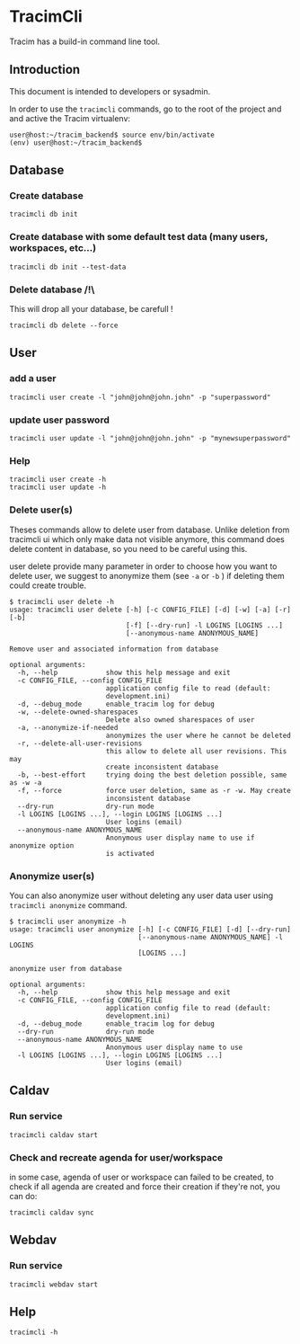 # TracimCli #

Tracim has a build-in command line tool.

## Introduction ##

This document is intended to developers or sysadmin.

In order to use the `tracimcli` commands, go to the root of the project and
and active the Tracim virtualenv:

    user@host:~/tracim_backend$ source env/bin/activate
    (env) user@host:~/tracim_backend$

## Database ##

### Create database

    tracimcli db init

### Create database with some default test data (many users, workspaces, etc…)

    tracimcli db init --test-data

### Delete database /!\

This will drop all your database, be carefull !

    tracimcli db delete --force

## User ##

### add a user

    tracimcli user create -l "john@john@john.john" -p "superpassword"

### update user password

    tracimcli user update -l "john@john@john.john" -p "mynewsuperpassword"

### Help

    tracimcli user create -h
    tracimcli user update -h

### Delete user(s)

Theses commands allow to delete user from database. Unlike deletion from tracimcli
ui which only make data not visible anymore, this command does delete content in
database, so you need to be careful using this.

user delete provide many parameter in order to choose how you want to delete user,
we suggest to anonymize them (see `-a` or `-b` ) if deleting them could create trouble.

```
$ tracimcli user delete -h
usage: tracimcli user delete [-h] [-c CONFIG_FILE] [-d] [-w] [-a] [-r] [-b]
                             [-f] [--dry-run] -l LOGINS [LOGINS ...]
                             [--anonymous-name ANONYMOUS_NAME]

Remove user and associated information from database

optional arguments:
  -h, --help            show this help message and exit
  -c CONFIG_FILE, --config CONFIG_FILE
                        application config file to read (default:
                        development.ini)
  -d, --debug_mode      enable_tracim log for debug
  -w, --delete-owned-sharespaces
                        Delete also owned sharespaces of user
  -a, --anonymize-if-needed
                        anonymizes the user where he cannot be deleted
  -r, --delete-all-user-revisions
                        this allow to delete all user revisions. This may
                        create inconsistent database
  -b, --best-effort     trying doing the best deletion possible, same as -w -a
  -f, --force           force user deletion, same as -r -w. May create
                        inconsistent database
  --dry-run             dry-run mode
  -l LOGINS [LOGINS ...], --login LOGINS [LOGINS ...]
                        User logins (email)
  --anonymous-name ANONYMOUS_NAME
                        Anonymous user display name to use if anonymize option
                        is activated
```

### Anonymize user(s)

You can also anonymize user without deleting any user data user using
`tracimcli anonymize` command.

```
$ tracimcli user anonymize -h
usage: tracimcli user anonymize [-h] [-c CONFIG_FILE] [-d] [--dry-run]
                                [--anonymous-name ANONYMOUS_NAME] -l LOGINS
                                [LOGINS ...]

anonymize user from database

optional arguments:
  -h, --help            show this help message and exit
  -c CONFIG_FILE, --config CONFIG_FILE
                        application config file to read (default:
                        development.ini)
  -d, --debug_mode      enable_tracim log for debug
  --dry-run             dry-run mode
  --anonymous-name ANONYMOUS_NAME
                        Anonymous user display name to use
  -l LOGINS [LOGINS ...], --login LOGINS [LOGINS ...]
                        User logins (email)
```

## Caldav ##

### Run service ###

    tracimcli caldav start

### Check and recreate agenda for user/workspace ###

in some case, agenda of user or workspace can failed to be created,
to check if all agenda are created and force their creation if they're not,
you can do:

    tracimcli caldav sync

## Webdav ##

### Run service ###

    tracimcli webdav start

## Help ##

    tracimcli -h
